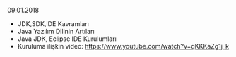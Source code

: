 09.01.2018
- JDK,SDK,IDE Kavramları
- Java Yazılım Dilinin Artıları
- Java JDK, Eclipse IDE Kurulumları
- Kuruluma ilişkin video: https://www.youtube.com/watch?v=qKKKaZg1j_k
